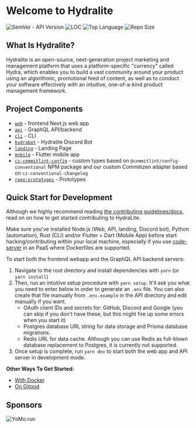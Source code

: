 # Welcome to Hydralite

![SemVer - API Version](https://img.shields.io/badge/version-1.0.0--pre--alpha-ff69b4)
![LOC](https://img.shields.io/tokei/lines/github/hydralite/hydralite?color=white&label=lines%20of%20code)
![Top Language](https://img.shields.io/github/languages/top/hydralite/hydralite?color=%230xfffff)
![Repo Size](https://img.shields.io/github/repo-size/hydralite/hydralite?color=orange)

## What Is Hydralite?

Hydralite is an open-source, next-generation project marketing and management platform that uses a platform-specific "currency" called Hydra, which enables you to build a vast community around your product using an algorithmic, promotional feed of content, as well as to conduct your software effectively with an intuitive, one-of-a-kind product management framework.

## Project Components

- [`web`](./web) - frontend Next.js web app
- [`api`](./api) - GraphQL API/backend
- [`cli`](./cli) - CLI
- [`hydrabot`](./hydrabot) - Hydralite Discord Bot
- [`landing`](./landing) - Landing Page
- [`mobile`](./mobile) - Flutter mobile app
- [`cz-commitlint-config`](./cz-commitlint-config) - custom types based on `@commitlint/config-conventional` NPM package and our custom Commitizen adapter based on `cz-conventional-changelog`
- [`repo:prototypes`](https://github.com/hydralite/prototypes) - Prototypes

## Quick Start for Development

Although we highly recommend reading [the contributing guidelines/docs](https://github.com/hydralite/hydralite/blob/dev/CONTRIBUTING.md), read on on how to get started contributing to HydraLite.

Make sure you've installed Node.js (Web, API, landing, Discord bot), Python (automation), Rust (CLI) and/or Flutter + Dart (Mobile App) before start hacking/contributing within your local machine, especially if you use [code-server](https://github.com/cdr/code-server) in an PaaS where Dockerfiles are supported.

To start both the frontend webapp and the GraphQL API backend servers:

1. Navigate to the root directory and install dependencies with `yarn` (or `yarn install`)
2. Then, run an intuitive setup procedure with `yarn setup`. It'll ask you what you need to enter below in order to generate an `.env` file. You can also create that file manually from `.env.example` in the API directory and edit manually if you want.
    - OAuth client IDs and secrets for: GitHub, Discord and Google (you can skip if you don't have these, but this might fire up some errors when you start it)
    - Postgres database URL string for data storage and Prisma database migrations.
    - Redis URL for data cache. Although you can use Redis as full-blown database replacement to Postgres, it is currently not supported.
3. Once setup is complete, run `yarn dev` to start both the web app and API server in development mode.

**Other Ways To Get Started:**

- [With Docker](https://github.com/hydralite/hydralite/blob/dev/CONTRIBUTING.md#using-docker)
- [On Gitpod](https://github.com/hydralite/hydralite/blob/dev/CONTRIBUTING.md#using-gitpod)

## Sponsors

![YoMo.run](https://github.com/hydralite/hydralite/blob/dev/assets/sponsors/yomo.png?raw=true)
